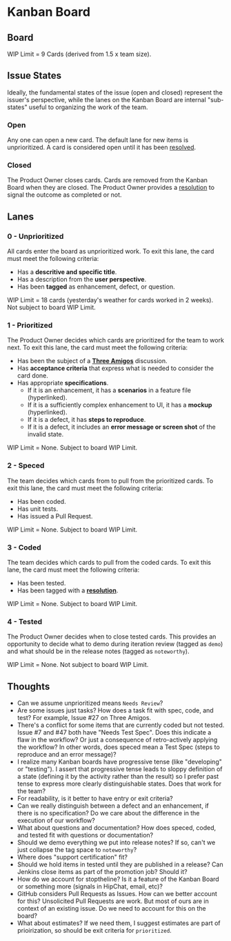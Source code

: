 # Kanban Board

## Board

WIP Limit = 9 Cards (derived from 1.5 x team size).

## Issue States

Ideally, the fundamental states of the issue (open and closed) represent the issuer's perspective, while the lanes on the Kanban Board are internal "sub-states" useful to organizing the work of the team.

### Open

Any one can open a new card. The default lane for new items is unprioritized. A card is considered open until it has been [resolved](Resolutions.md).

### Closed

The Product Owner closes cards. Cards are removed from the Kanban Board when they are closed. The Product Owner provides a [resolution](Resolutions.md) to signal the outcome as completed or not.

## Lanes

### 0 - Unprioritized

All cards enter the board as unprioritized work. To exit this lane, the card must meet the following criteria:

* Has a **descritive and specific title**.
* Has a description from the **user perspective**.
* Has been **tagged** as enhancement, defect, or question.

WIP Limit = 18 cards (yesterday's weather for cards worked in 2 weeks). Not subject to board WIP Limit.

### 1 - Prioritized

The Product Owner decides which cards are prioritized for the team to work next. To exit this lane, the card must meet the following criteria:

* Has been the subject of a **[Three Amigos](../Ceremonies/ThreeAmigos.md)** discussion.
* Has **acceptance criteria** that express what is needed to consider the card done.
* Has appropriate **specifications**.
  * If it is an enhancement, it has a **scenarios** in a feature file (hyperlinked).
  * If it is a sufficiently complex enhancement to UI, it has a **mockup** (hyperlinked).
  * If it is a defect, it has **steps to reproduce**.
  * If it is a defect, it includes an **error message or screen shot** of the invalid state.

WIP Limit = None. Subject to board WIP Limit.

### 2 - Speced

The team decides which cards from to pull from the prioritized cards. To exit this lane, the card must meet the following criteria:

* Has been coded.
* Has unit tests.
* Has issued a Pull Request.

WIP Limit = None. Subject to board WIP Limit.

### 3 - Coded

The team decides which cards to pull from the coded cards. To exit this lane, the card must meet the following criteria:

* Has been tested.
* Has been tagged with a **[resolution](Resolutions.md)**.

WIP Limit = None. Subject to board WIP Limit.

### 4 - Tested

The Product Owner decides when to close tested cards. This provides an opportunity to decide what to demo during iteration review (tagged as `demo`) and what should be in the release notes (tagged as `noteworthy`).

WIP Limit = None. Not subject to board WIP Limit.

## Thoughts

* Can we assume unprioritized means `Needs Review`?
* Are some issues just tasks? How does a task fit with spec, code, and test? For example, Issue #27 on Three Amigos.
* There's a conflict for some items that are currently coded but not tested. Issue #7 and #47 both have "Needs Test Spec". Does this indicate a flaw in the workflow? Or just a consequence of retro-actively applying the workflow? In other words, does speced mean a Test Spec (steps to reproduce and an error message)?
* I realize many Kanban boards have progressive tense (like "developing" or "testing"). I assert that progressive tense leads to sloppy definition of a state (defining it by the activity rather than the result) so I prefer past tense to express more clearly distinguishable states. Does that work for the team?
* For readability, is it better to have entry or exit criteria?
* Can we really distinguish between a defect and an enhancement, if there is no specification? Do we care about the difference in the execution of our workflow?
* What about questions and documentation? How does speced, coded, and tested fit with questions or documentation?
* Should we demo everything we put into release notes? If so, can't we just collapse the tag space to `noteworthy`?
* Where does "support certification" fit?
* Should we hold items in tested until they are published in a release? Can Jenkins close items as part of the promotion job? Should it?
* How do we account for stoptheline? Is it a feature of the Kanban Board or something more (signals in HipChat, email, etc)?
* GitHub considers Pull Requests as Issues. How can we better account for this? Unsolicited Pull Requests are work. But most of ours are in context of an existing issue. Do we need to account for this on the board?
* What about estimates? If we need them, I suggest estimates are part of prioirization, so should be exit criteria for `prioritized`.
